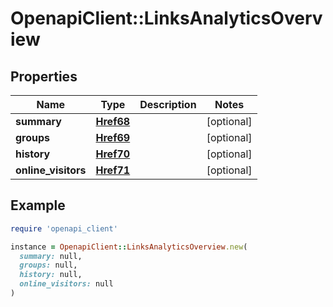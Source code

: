 # OpenapiClient::LinksAnalyticsOverview

## Properties

| Name | Type | Description | Notes |
| ---- | ---- | ----------- | ----- |
| **summary** | [**Href68**](Href68.md) |  | [optional] |
| **groups** | [**Href69**](Href69.md) |  | [optional] |
| **history** | [**Href70**](Href70.md) |  | [optional] |
| **online_visitors** | [**Href71**](Href71.md) |  | [optional] |

## Example

```ruby
require 'openapi_client'

instance = OpenapiClient::LinksAnalyticsOverview.new(
  summary: null,
  groups: null,
  history: null,
  online_visitors: null
)
```

